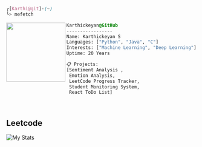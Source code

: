 
```css
┌[Karthi@git]-(~)
└> mefetch
```
 

<div style="display:block;text-align:left"><img align="left" src="https://user-images.githubusercontent.com/56447720/215329483-0f7dcda1-71a7-495a-9097-2393af297636.png" border="0" style="width:156px;">
  
  ```css
  Karthickeyan@GitHub
  -----------------
  Name: Karthickeyan S
  Languages: ["Python", "Java", "C"]
  Interests: ["Machine Learning", "Deep Learning"]  
  Uptime: 20 Years

  📋 Projects:
  [Sentiment Analysis ,
   Emotion Analysis,
   LeetCode Progress Tracker,
   Student Monitoring System,
   React ToDo List]
  ```
</div>
<br />

## Leetcode                                                                             
![My Stats](https://leetcard.jacoblin.cool/karthickeyan_s?theme=dark&font=Gruppo&ext=activity&width=700)  

